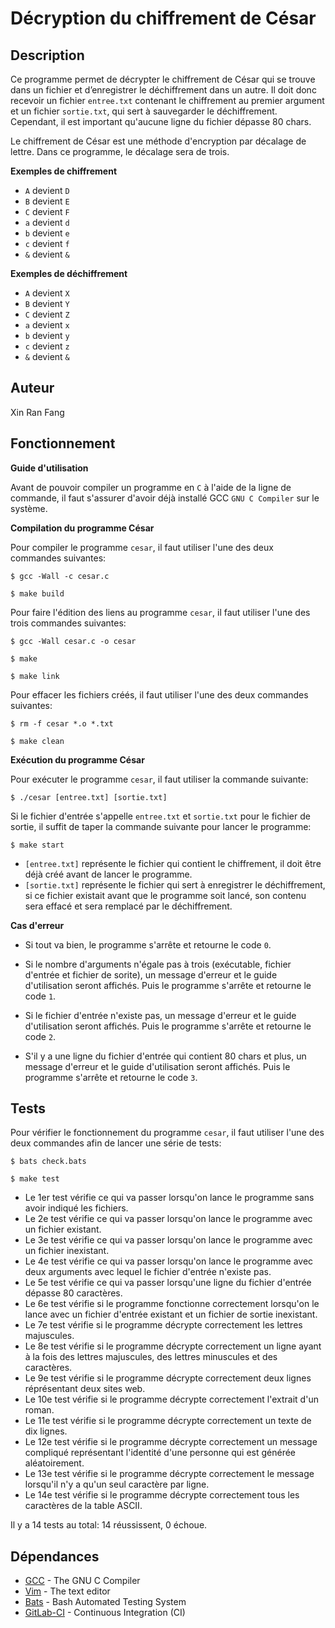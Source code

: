 # Décryption du chiffrement de César

## Description

Ce programme permet de décrypter le chiffrement de César qui se trouve dans un fichier et d’enregistrer le déchiffrement dans un autre. Il doit donc recevoir un fichier ```entree.txt``` contenant le chiffrement au premier argument et un fichier ```sortie.txt```, qui sert à sauvegarder le déchiffrement. Cependant, il est important qu'aucune ligne du fichier dépasse 80 chars.

Le chiffrement de César est une méthode d'encryption par décalage de lettre. Dans ce programme, le décalage sera de trois. 

**Exemples de chiffrement**

* ```A``` devient ```D```
* ```B``` devient ```E```
* ```C``` devient ```F```
* ```a``` devient ```d```
* ```b``` devient ```e```
* ```c``` devient ```f```
* ```&``` devient ```&```

**Exemples de déchiffrement**

* ```A``` devient ```X```
* ```B``` devient ```Y```
* ```C``` devient ```Z```
* ```a``` devient ```x```
* ```b``` devient ```y```
* ```c``` devient ```z```
* ```&``` devient ```&```


## Auteur

Xin Ran Fang 

  
## Fonctionnement

**Guide d'utilisation**

Avant de pouvoir compiler un programme en ```C``` à l'aide de la ligne de commande, il faut s'assurer d'avoir déjà installé GCC ```GNU C Compiler``` sur le système.


**Compilation du programme César**

Pour compiler le programme ```cesar```, il faut utiliser l'une des deux commandes suivantes:

```
$ gcc -Wall -c cesar.c
```

```
$ make build
```


Pour faire l'édition des liens au programme ```cesar```, il faut utiliser l'une des trois commandes suivantes:

```
$ gcc -Wall cesar.c -o cesar
```

```
$ make
```

```
$ make link
```


Pour effacer les fichiers créés, il faut utiliser l'une des deux commandes suivantes:

```
$ rm -f cesar *.o *.txt
```

```
$ make clean
```


**Exécution du programme César**

Pour exécuter le programme ```cesar```, il faut utiliser la commande suivante:

```
$ ./cesar [entree.txt] [sortie.txt]
```

Si le fichier d'entrée s'appelle ```entree.txt``` et ```sortie.txt``` pour le fichier de sortie, il suffit de taper la commande suivante pour lancer le programme:

```
$ make start
```

* ```[entree.txt]``` représente le fichier qui contient le chiffrement, il doit être déjà créé avant de lancer le programme.
* ```[sortie.txt]``` représente le fichier qui sert à enregistrer le déchiffrement, si ce fichier existait avant que le programme soit lancé, son contenu sera effacé et sera remplacé par le déchiffrement.
  

**Cas d'erreur**

* Si tout va bien, le programme s'arrête et retourne le code ```0```.

* Si le nombre d'arguments n'égale pas à trois (exécutable, fichier d'entrée et fichier de sorite), un message d'erreur et le guide d'utilisation seront affichés. Puis le programme s'arrête et retourne le code ```1```.

* Si le fichier d'entrée n'existe pas, un message d'erreur et le guide d'utilisation seront affichés. Puis le programme s'arrête et retourne le code ```2```. 

* S'il y a une ligne du fichier d'entrée qui contient 80 chars et plus, un message d'erreur et le guide d'utilisation seront affichés. Puis le programme s'arrête et retourne le code ```3```. 


## Tests

Pour vérifier le fonctionnement du programme ```cesar```, il faut utiliser l'une des deux commandes afin de lancer une série de tests:

```
$ bats check.bats
```

```
$ make test
```

* Le 1er test vérifie ce qui va passer lorsqu'on lance le programme sans avoir indiqué les fichiers.
* Le 2e test vérifie ce qui va passer lorsqu'on lance le programme avec un fichier existant.
* Le 3e test vérifie ce qui va passer lorsqu'on lance le programme avec un fichier inexistant.
* Le 4e test vérifie ce qui va passer lorsqu'on lance le programme avec deux arguments avec lequel le fichier d'entrée n'existe pas. 
* Le 5e test vérifie ce qui va passer lorsqu'une ligne du fichier d'entrée dépasse 80 caractères.
* Le 6e test vérifie si le programme fonctionne correctement lorsqu'on le lance avec un fichier d'entrée existant et un fichier de sortie inexistant.
* Le 7e test vérifie si le programme décrypte correctement les lettres majuscules.
* Le 8e test vérifie si le programme décrypte correctement un ligne ayant à la fois des lettres majuscules, des lettres minuscules et des caractères.
* Le 9e test vérifie si le programme décrypte correctement deux lignes réprésentant deux sites web.
* Le 10e test vérifie si le programme décrypte correctement l'extrait d'un roman.
* Le 11e test vérifie si le programme décrypte correctement un texte de dix lignes.
* Le 12e test vérifie si le programme décrypte correctement un message compliqué représentant l'identité d'une personne qui est générée aléatoirement.
* Le 13e test vérifie si le programme décrypte correctement le message lorsqu'il n'y a qu'un seul caractère par ligne.
* Le 14e test vérifie si le programme décrypte correctement tous les caractères de la table ASCII.

Il y a 14 tests au total: 14 réussissent, 0 échoue.

## Dépendances

* [GCC](https://gcc.gnu.org/) - The GNU C Compiler
* [Vim](https://www.vimorg/) - The text editor
* [Bats](https://github.com/bats-core/bats-core/) - Bash Automated Testing System
* [GitLab-CI](https://docs.gitlab.com/ee/ci/) - Continuous Integration (CI)
